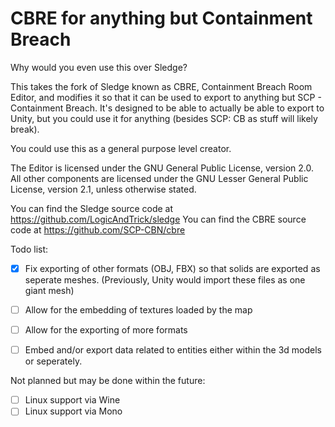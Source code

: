CBRE for anything but Containment Breach
======
Why would you even use this over Sledge?

This takes the fork of Sledge known as CBRE, Containment Breach Room Editor, and modifies it so that it can be used to export to anything but SCP - Containment Breach.
It's designed to be able to actually be able to export to Unity, but you could use it for anything (besides SCP: CB as stuff will likely break).

You could use this as a general purpose level creator.

The Editor is licensed under the GNU General Public License, version 2.0.
All other components are licensed under the GNU Lesser General Public License, version 2.1, unless otherwise stated.

You can find the Sledge source code at https://github.com/LogicAndTrick/sledge
You can find the CBRE source code at https://github.com/SCP-CBN/cbre

Todo list:
- [x] Fix exporting of other formats (OBJ, FBX) so that solids are exported as seperate meshes. (Previously, Unity would import these files as one giant mesh)
- [ ] Allow for the embedding of textures loaded by the map
- [ ] Allow for the exporting of more formats
- [ ] Embed and/or export data related to entities either within the 3d models or seperately.


Not planned but may be done within the future:
- [ ] Linux support via Wine
- [ ] Linux support via Mono
